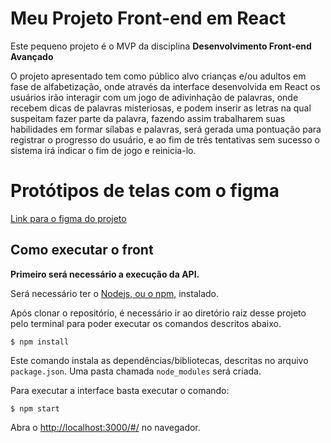 # Meu Projeto Front-end em React

Este pequeno projeto é o MVP da disciplina **Desenvolvimento Front-end Avançado**

O projeto apresentado tem como público alvo crianças e/ou adultos em fase de alfabetização, onde através da interface desenvolvida em React os usuários irão interagir com um jogo de adivinhação de palavras, onde recebem dicas de palavras misteriosas, e podem inserir as letras na qual suspeitam fazer parte da palavra, fazendo assim trabalharem suas habilidades em formar sílabas e palavras, será gerada uma pontuação para registrar o progresso do usuário, e ao fim de três tentativas sem sucesso o sistema irá indicar o fim de jogo e reinicia-lo.

# Protótipos de telas com o figma

[Link para o figma do projeto](https://www.figma.com/design/fumFSWDDMP5qNnI1pM48gI/Projeto-MVP-Front-end?node-id=0-1&m=dev&t=eV38qjrqVc4FOBZn-1)

## Como executar o front

**Primeiro será necessário a execução da API.**

Será necessário ter o [Nodejs, ou o npm,](https://nodejs.org/en/download/) instalado.

Após clonar o repositório, é necessário ir ao diretório raiz desse projeto pelo terminal para poder executar os comandos descritos abaixo.

```
$ npm install
```

Este comando instala as dependências/bibliotecas, descritas no arquivo `package.json`. Uma pasta chamada `node_modules` será criada.

Para executar a interface basta executar o comando:

```
$ npm start
```

Abra o [http://localhost:3000/#/](http://localhost:3000/#/) no navegador.
